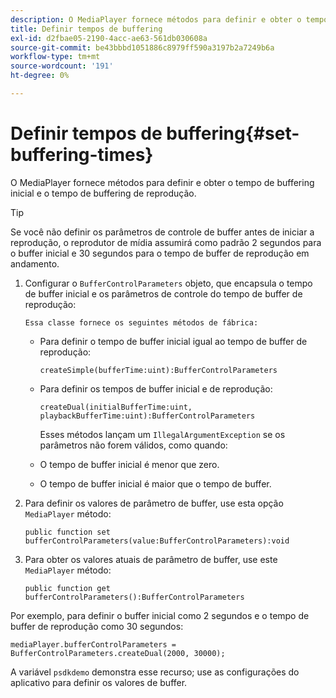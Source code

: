 ```yaml
---
description: O MediaPlayer fornece métodos para definir e obter o tempo de buffering inicial e o tempo de buffering de reprodução.
title: Definir tempos de buffering
exl-id: d2fbae05-2190-4acc-ae63-561db030608a
source-git-commit: be43bbbd1051886c8979ff590a3197b2a7249b6a
workflow-type: tm+mt
source-wordcount: '191'
ht-degree: 0%

---
```


# Definir tempos de buffering{#set-buffering-times}

O MediaPlayer fornece métodos para definir e obter o tempo de buffering inicial e o tempo de buffering de reprodução.

>[!TIP]
>
>Se você não definir os parâmetros de controle de buffer antes de iniciar a reprodução, o reprodutor de mídia assumirá como padrão 2 segundos para o buffer inicial e 30 segundos para o tempo de buffer de reprodução em andamento.

1. Configurar o `BufferControlParameters` objeto, que encapsula o tempo de buffer inicial e os parâmetros de controle do tempo de buffer de reprodução:

       Essa classe fornece os seguintes métodos de fábrica:
   
   * Para definir o tempo de buffer inicial igual ao tempo de buffer de reprodução:

      ```
      createSimple(bufferTime:uint):BufferControlParameters
      ```

   * Para definir os tempos de buffer inicial e de reprodução:

      ```
      createDual(initialBufferTime:uint, playbackBufferTime:uint):BufferControlParameters 
      ```

      Esses métodos lançam um `IllegalArgumentException` se os parâmetros não forem válidos, como quando:

   * O tempo de buffer inicial é menor que zero.
   * O tempo de buffer inicial é maior que o tempo de buffer.

1. Para definir os valores de parâmetro de buffer, use esta opção `MediaPlayer` método:

   ```
   public function set bufferControlParameters(value:BufferControlParameters):void
   ```

1. Para obter os valores atuais de parâmetro de buffer, use este `MediaPlayer` método:

   ```
   public function get bufferControlParameters():BufferControlParameters
   ```

<!--<a id="example_B5C5004188574D8D8AB8525742767280"></a>-->

Por exemplo, para definir o buffer inicial como 2 segundos e o tempo de buffer de reprodução como 30 segundos:

```
mediaPlayer.bufferControlParameters = BufferControlParameters.createDual(2000, 30000); 
```

A variável `psdkdemo` demonstra esse recurso; use as configurações do aplicativo para definir os valores de buffer.
